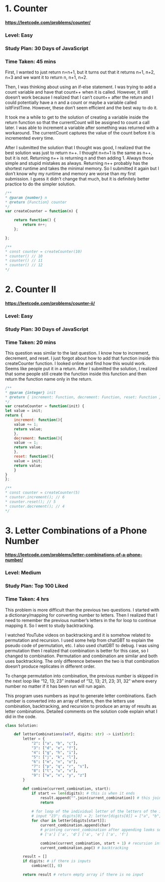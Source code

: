 # 1. Counter
#### https://leetcode.com/problems/counter/
### Level: Easy
### Study Plan: 30 Days of JavaScript
### Time Taken: 45 mins

First, I wanted to just return  n=n+1, but it turns out that it returns n+1, n+2, n+3 and we want it to return n, n+1, n+2. 

Then, I was thinking about using an if-else statement. I was trying to add a count variable and have that count++ when it is called. However, it still doesn’t work because I realized that I can’t count++ after the return and I could potentially have a n and a count or maybe a variable called isItFirstTime. However, these don’t seem efficient and the best way to do it. 

It took me a while to get to the solution of creating a variable inside the return function so that the currentCount will be assigned to count a call later. I was able to increment a variable after something was returned with a workaround. The currentCount captures the value of the count before it is incremented every time. 

After I submitted the solution that I thought was good, I realized that the best solution was just to return n++. I thought n=n+1 is the same as n++, but it is not. Returning n++ is returning n and then adding 1. Always those simple and stupid mistakes as always. Returning n++ probably has the shortest runtime and takes the minimal memory. So I submitted it again but I don’t know why my runtime and memory are worse than my first submission. I guess it didn’t change that much, but it is definitely better practice to do the simpler solution. 

```javascript
/**
* @param {number} n
* @return {Function} counter
*/
var createCounter = function(n) {

    return function() {
        return n++;
    };

};

/** 
* const counter = createCounter(10)
* counter() // 10
* counter() // 11
* counter() // 12
*/
```


# 2. Counter II
#### https://leetcode.com/problems/counter-ii/
### Level: Easy
### Study Plan: 30 Days of JavaScript
### Time Taken: 20 mins           

This question was similar to the last question. I know how to increment, decrement, and reset. I just forgot about how to add that function inside this createCounter function. I looked online and find how this would work. Seems like people put it in a return. After I submitted the solution, I realized that some people still create the function inside this function and then return the function name only in the return. 

```javascript
/**
* @param {integer} init
* @return { increment: Function, decrement: Function, reset: Function }
*/
var createCounter = function(init) {
let value = init;
return {
    increment: function(){
    value += 1;
    return value;
    },
    decrement: function(){
    value -= 1;
    return value;
    },
    reset: function(){
    value = init;
    return value;
    }
} 
};

/**
* const counter = createCounter(5)
* counter.increment(); // 6
* counter.reset(); // 5
* counter.decrement(); // 4
*/
```

# 3. Letter Combinations of a Phone Number
#### https://leetcode.com/problems/letter-combinations-of-a-phone-number/
### Level: Medium
### Study Plan: Top 100 Liked
### Time Taken: 4 hrs

This problem is more difficult than the previous two questions. I started with a dictionary/mapping for converting number to letters. Then I realized that I need to remember the previous number’s letters in the for loop to continue mapping it. So I went to study backtracking. 

I watched YouTube videos on backtracking and it is somehow related to permutation and recursion. I used some help from chatGBT to explain the pseudo code of permutation, etc. I also used chatGBT to debug. I was using permutation then I realized that combination is better for this case, so I changed to combination. Permutation and combination are similar and both uses backtracking. The only difference between the two is that combination doesn’t produce replicates in different order. 

To change permutation into combination, the previous number is skipped in the next loop like “12, 13; 23” instead of “12, 13; 21, 23; 31, 32” where every number no matter if it has been run will run again. 

This program uses numbers as input to generate letter combinations. Each number is converted into an array of letters, then the letters use combination, backtracking, and recursion to produce an array of results as letter combinations. Detailed comments on the solution code explain what I did in the code. 

```python 3
class Solution:

    def letterCombinations(self, digits: str) -> List[str]:
        letter = {
            "2": ["a", "b", "c"],
            "3": ["d", "e", "f"],
            "4": ["g", "h", "i"],
            "5": ["j", "k", "l"],
            "6": ["m", "n", "o"],
            "7": ["p", "q", "r", "s"],
            "8": ["t", "u", "v"],
            "9": ["w", "x", "y", "z"]            
        }

        def combine(current_combination, start):
            if start == len(digits): # this is when it ends
                result.append("".join(current_combination)) # this joins array values into a string
                return 
                
            # for loop of the individual letter of the letters of the index of digits. 
            # input "23"; digits[0] = 2; letter[digits[0]] = ["a", "b", "c"]; char = "a"
            for char in letter[digits[start]]: 
                current_combination.append(char) 
                # printing current_combination after appending looks something like this: 
                # ['a'] ['a', 'd'] ['a', 'e'] ['a', 'f']

                combine(current_combination, start + 1) # recursion into the next loop
                current_combination.pop() # backtracking

        result = []
        if digits: # if there is inputs
            combine([], 0)

        return result # return empty array if there is no input                        
```
    